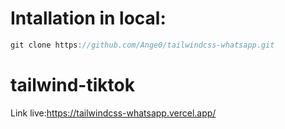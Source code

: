 
# Intallation in local:

```typescript
git clone https://github.com/Ange0/tailwindcss-whatsapp.git
```


# tailwind-tiktok
Link live:https://tailwindcss-whatsapp.vercel.app/
